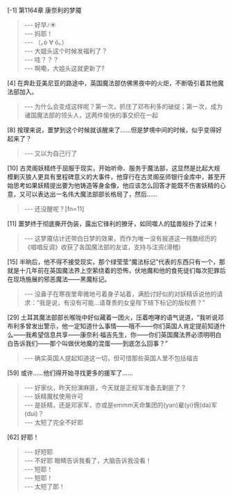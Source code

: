 
[-1] 第1164章 康奈利的梦魇
>--- 好早ﾉ☀<br>
>--- 妈耶！<br>
>--- （｡ò ∀ ó｡）<br>
>--- 大姐头这个时候发福利了？<br>
>--- 哇？？？<br>
>--- 啊嘞，大姐头这就更新了?<br>

[4] 在奔赴亚美尼亚的路途中，英国魔法部仿佛黑夜中的火炬，不断吸引着其他魔法部加入。
>--- 为什么会变成这样呢？第一次，抓住了邓布利多的破绽；第一次，成为诸国魔法部的领头人，这两件愉快的事交织在一起<br>

[8] 按理来说，噩梦到这个时候就该醒来了……但是梦境中间的时候，似乎变得好起来了？
>--- 又以为自己行了<br>

[10] 古灵阁妖精终于屈服于现实，开始听命、服务于魔法部，这显然是比起大规模剿灭狼人更具有里程碑意义的大事件，他穿行在古灵阁巫师银行金库中，甚至开始思考如果妖精提出要为他铸造等身金像，他应该怎么回答才能既不伤害妖精的心意，又可以表达出一名伟大魔法部部长格局了，然后……
>--- 还没醒呢？[fn=11]<br>

[11] 噩梦终于彻底撕开伪装，露出它锋利的獠牙，如同噬人的猛兽般扑了过来！
>--- 这梦魇估计还带白日梦的效果，而作为唯一没有报道这一残酷经历的《唱唱反调》收获了各国魔法部的友谊，支持与注资(滑稽)<br>

[15] 半晌后，他不得不接受现实，那个绿莹莹“魔法标记”代表的东西只有一个，那就是十几年前在英国魔法界上空萦绕着的恐怖，伏地魔和他的食死徒们每次犯罪后在现场施展的邪恶魔法——黑魔标记。
>--- 没鼻子在寒夜里卑微地弓着身子站着，满脸讨好似的对妖精诉说他的请求：“我是说，有没有可能…请尊贵的女皇陛下结下标记的版权费？”<br>

[29] 土耳其魔法部部长喉咙中好似藏着一团火，压着咆哮的语气说道，“我听说邓布利多曾发出警示，他一定知道什么事情——哦不——你们英国人肯定提前知道什么——我希望信息共享——康奈利·福吉先生，你——你们英国魔法界必须明明白白告诉我们——那个叫做伏地魔的混蛋——到底怎么回事？”
>--- 确实英国人提起知道这一切，但可惜那些英国人里不包括福吉<br>

[59] 或许……他们得开始寻找更多的援军了……
>--- 好家伙，昨天扮演麻匪，今天就是正规军准备去剿匪了？<br>
>--- 妖精魔杖使用许可<br>
>--- 是妖精，还是邓家军，亦或是emmm天命集团的(yan)雇(yi)佣(da)军(dui)？<br>
>--- 太短了完全不好耶<br>

[62] 好耶！
>--- 好短耶<br>
>--- 不好耶
眼睛告诉我看了，大脑告诉我没看！<br>
>--- 短耶！<br>
>--- 短耶！<br>
>--- 太短了耶！<br>
